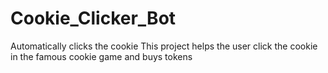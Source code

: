 # Cookie_Clicker_Bot
Automatically clicks the cookie
This project helps the user click the cookie in the famous cookie game and buys tokens

